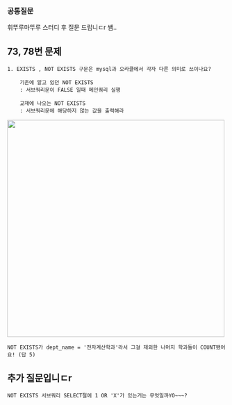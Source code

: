 ### 공통질문 

휘뚜루마뚜루 스터디 후 질문 드립니ㄷr 쌤..

## 73, 78번 문제
``` 
1. EXISTS , NOT EXISTS 구문은 mysql과 오라클에서 각자 다른 의미로 쓰이나요?

    기존에 알고 있던 NOT EXISTS 
    : 서브쿼리문이 FALSE 일때 메인쿼리 실행

    교재에 나오는 NOT EXISTS
    : 서브쿼리문에 해당하지 않는 값을 출력해라

```
 <img src="https://user-images.githubusercontent.com/96815399/155536990-a21d4358-2afb-440d-9af4-ccadd50d2d1c.png"  width="500" height="500">

    NOT EXISTS가 dept_name = '전자계산학과'라서 그걸 제외한 나머지 학과들이 COUNT됐어요! (답 5)  

## 추가 질문입니ㄷr
```
NOT EXISTS 서브쿼리 SELECT절에 1 OR 'X'가 있는거는 무엇일까YO~~~?
```

